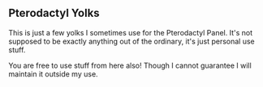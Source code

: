 ## Pterodactyl Yolks

This is just a few yolks I sometimes use for the Pterodactyl Panel. 
It's not supposed to be exactly anything out of the ordinary, it's just personal use stuff.

You are free to use stuff from here also! 
Though I cannot guarantee I will maintain it outside my use.
